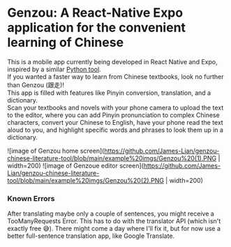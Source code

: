 # Genzou: A React-Native Expo application for the convenient learning of Chinese
This is a mobile app currently being developed in React Native and Expo, inspired by a similar [Python tool](https://github.com/James-Lian/python-chinese-literature-assistant).  
If you wanted a faster way to learn from Chinese textbooks, look no further than Genzou (跟走)!  
This app is filled with features like Pinyin conversion, translation, and a dictionary.  
Scan your textbooks and novels with your phone camera to upload the text to the editor, where you can add Pinyin pronunciation to complex Chinese characters, convert your Chinese to English, have your phone read the text aloud to you, and highlight specific words and phrases to look them up in a dictionary.

![image of Genzou home screen](https://github.com/James-Lian/genzou-chinese-literature-tool/blob/main/example%20imgs/Genzou%20(1).PNG | width=200)
![image of Genzoue editor screen](https://github.com/James-Lian/genzou-chinese-literature-tool/blob/main/example%20imgs/Genzou%20(2).PNG | width=200)

### Known Errors
After translating maybe only a couple of sentences, you might receive a TooManyRequests Error. This has to do with the translator API (which isn't exactly free 😅). There might come a day where I'll fix it, but for now use a better full-sentence translation app, like Google Translate. 
